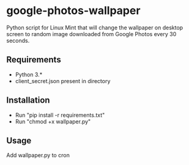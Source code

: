 # google-photos-wallpaper
Python script for Linux Mint that will change the wallpaper on desktop screen to random image downloaded from Google Photos every 30 seconds.

## Requirements
* Python 3.*
* client_secret.json present in directory

## Installation
* Run "pip install -r requirements.txt"
* Run "chmod +x wallpaper.py"

## Usage
Add wallpaper.py to cron

